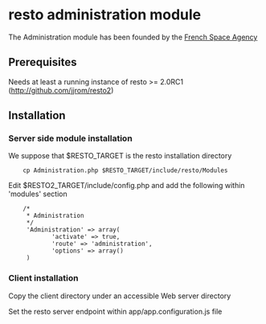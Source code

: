 # resto administration module

The Administration module has been founded by the [French Space Agency](http://cnes.fr)

## Prerequisites

Needs at least a running instance of resto >= 2.0RC1 (http://github.com/jjrom/resto2)

## Installation

### Server side module installation

We suppose that $RESTO_TARGET is the resto installation directory

        cp Administration.php $RESTO_TARGET/include/resto/Modules

Edit $RESTO2_TARGET/include/config.php and add the following within 'modules' section

        /*
         * Administration
         */
         'Administration' => array(
                'activate' => true,
                'route' => 'administration',
                'options' => array()
         )

### Client installation

Copy the client directory under an accessible Web server directory

Set the resto server endpoint within app/app.configuration.js file
